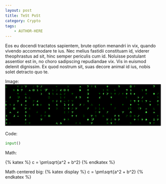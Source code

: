 ```yaml
---
layout: post
title: TeSt PoSt
category: Crypto
tags: 
    - AUTHOR-HERE
---
```


Eos eu docendi tractatos sapientem, brute option menandri in vix, quando vivendo accommodare te ius. Nec melius fastidii constituam id, viderer theophrastus ad sit, hinc semper periculis cum id. Noluisse postulant assentior est in, no choro sadipscing repudiandae vix. Vis in euismod delenit dignissim. Ex quod nostrum sit, suas decore animal id ius, nobis solet detracto quo te.

Image: ![m1](/assets/img/3ds_matty1.png)

Code: 

```python
input()
```

Math:

{% katex %}
c = \pm\sqrt{a^2 + b^2}
{% endkatex %}

Math centered big:
{% katex display %}
c = \pm\sqrt{a^2 + b^2}
{% endkatex %}
